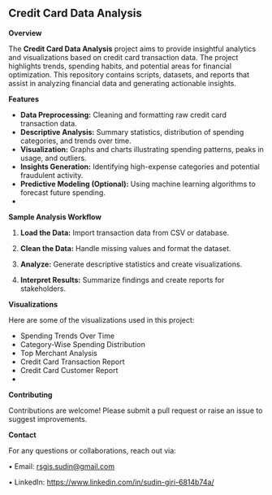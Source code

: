 

## Credit Card Data Analysis

**Overview**

The **Credit Card Data Analysis** project aims to provide insightful analytics and visualizations based on credit card transaction data. The project highlights trends, spending habits, and potential areas for financial optimization. This repository contains scripts, datasets, and reports that assist in analyzing financial data and generating actionable insights.

**Features**
* **Data Preprocessing:** Cleaning and formatting raw credit card transaction data.
* **Descriptive Analysis:** Summary statistics, distribution of spending categories, and trends over time.
* **Visualization:** Graphs and charts illustrating spending patterns, peaks in usage, and outliers.
* **Insights Generation:** Identifying high-expense categories and potential fraudulent activity.
* **Predictive Modeling (Optional):** Using machine learning algorithms to forecast future spending.
* 

**Sample Analysis Workflow**


1. **Load the Data:** Import transaction data from CSV or database.

2. **Clean the Data:** Handle missing values and format the dataset.

3. **Analyze:** Generate descriptive statistics and create visualizations.

4. **Interpret Results:** Summarize findings and create reports for stakeholders.


**Visualizations**

Here are some of the visualizations used in this project:

* Spending Trends Over Time
* Category-Wise Spending Distribution
* Top Merchant Analysis
* Credit Card Transaction Report
* Credit Card Customer Report
* 

**Contributing**

Contributions are welcome! Please submit a pull request or raise an issue to suggest improvements.


**Contact**

For any questions or collaborations, reach out via:

•	Email: rsgis.sudin@gmail.com

•	LinkedIn: https://www.linkedin.com/in/sudin-giri-6814b74a/

